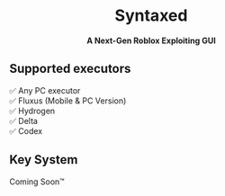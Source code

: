 <div align="center">
  
  # Syntaxed
  
  **A Next-Gen Roblox Exploiting GUI**

</div>

## Supported executors
✅ Any PC executor <br>
✅ Fluxus (Mobile & PC Version)<br>
✅ Hydrogen<br>
✅ Delta<br>
✅ Codex

## Key System
Coming Soon™️
